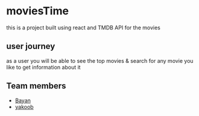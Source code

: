# moviesTime

this is a project built using react and TMDB API for the movies 

## user journey
as a user you will be able to see the top movies & search for any movie you like to get information about it 

## Team members
- [Bayan](https://github.com/bayan-404)
- [yakoob](https://github.com/YakoobHammouri)
